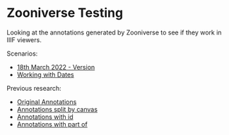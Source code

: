# Zooniverse Testing

Looking at the annotations generated by Zooniverse to see if they work in IIIF viewers. 

Scenarios:

 * [18th March 2022 - Version](Mar_2022)
 * [Working with Dates](dates)

Previous research:

 * [Original Annotations](original/)
 * [Annotations split by canvas](split/)
 * [Annotations with id](with_id/)
 * [Annotations with part of](partof/)

